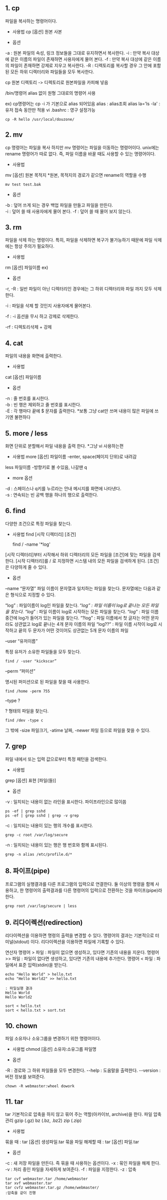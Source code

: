 ## 1. cp
파일을 복사하는 명령어이다.

- 사용법
cp [옵션] 원본 사본

- 옵션

-a : 원본 파일의 속성, 링크 정보들을 그대로 유지하면서 복사한다.
-i : 만약 복사 대상에 같은 이름의 파일이 존재하면 사용자에게 물어 본다.
-f : 만약 복사 대상에 같은 이름의 파일이 존재하면 강제로 지우고 복사한다.
-R : 디렉토리를 복사할 경우 그 안에 포함된 모든 하위 디렉터리와 파일들을 모두 복사한다.

cp 원본 디렉토리  -> 디렉토리로 원본파일을 카피해 넣음

/bin/명령어 alias 없이 원형 그대로의 명령어 사용

ex) cp명령어는 cp -i 가 기본으로 alias 되어있음
alias    : alias조회
alias la='ls -la'   : 유저 접속 동안만 적용
vi .bashrc    : 영구 설정가능

	cp -R hello /usr/local/douzone/


## 2. mv
cp 명령어는  파일을 복사 하지만 mv 명령어는 파일을 이동하는 명령어이다.
unix에는 rename 명령어가 따로 없다. 즉, 파일 이름을 바꿀 때도 사용할 수 있는 명령어이다.

- 사용법
 
mv [옵션] 원본 목적지
*원본, 목적지의 경로가 같으면 rename의 역할을 수행 

	mv test test.bak

- 옵션

-b : 덮어 쓰게 되는 경우 백업 파일을 만들고 파일을 만든다.  
-i : 덮어 쓸 때 사용자에게 물어 본다.
-f : 덮어 쓸 때 물어 보지 않는다.


## 3. rm
파일을 삭제 하는 명령이다.
특히, 파일을 삭제하면 복구가 불가능하기 때문에 파일 삭제에는 항상 주의가 필요하다.

- 사용법

rm [옵션] 파일이름 ex) 

- 옵션

-r, -R : 일반 파일이 아닌 디렉터리인 경우에는 그 하위 디렉터리와 파일 까지 모두 삭제 한다.

-i : 파일을 삭제 할 것인지 사용자에게 물어본다.

-f : -i 옵션을 무시 하고 강제로 삭제한다.

-rf : 디렉토리삭제 + 강제

## 4. cat
파일의 내용을 화면에 출력한다.

- 사용법
 
cat [옵션] 파일이름

- 옵션

-n : 줄 번호를 표시한다.  
-b : 빈 행은 제외하고 줄 번호를 표시한다.  
-E : 각 행마다 끝에 $ 문자를 출력한다.
*보통 그냥 cat만 쓰며 내용이 많은 파일에 쓰기엔 불편하다

## 5. more / less 
화면 단위로 분할해서 파일 내용을 출력 한다.
*그냥 vi 사용하는편

- 사용법
more [옵션] 파일이름
-enter, space(페이지 단위)로 내려감

less 파일이름
-방향키로 볼 수있음, 나갈땐 q 

- more 옵션

-d : 스페이스나 q키를 누르라는 안내 메시지를 화면에 나타낸다.  
-s : 연속되는 빈 공백 행을 하나의 행으로 출력한다.


## 6. find
다양한 조건으로 특정 파일을 찾는다.

- 사용법
find [시작 디렉터리] [조건]
	
	find / -name '*log'
	
[시작 디렉터리]부터 시작해서 하위 디렉터리의 모든 파일을 [조건]에 맞는 파일을 검색한다.
[시작 디렉터리]를 / 로 지정하면 시스템 내의 모든 파일을 검색하게 된다.
[조건]은 다양하게 줄 수 있다.

- 옵션 

–name “문자열”
파일 이름이 문자열과 일치하는 파일을 찾는다. 문자열에는 다음과 같은 형식으로 지정할 수 있다.

“log” : 파일이름이 log인 파일을 찾는다.
“*log” : 파일 이름이 log로 끝나는 모든 파일을 찾는다.
“log*” : 파일 이름이 log로 시작하는 모든 파일을 찾는다.
“*log*” : 파일 이름 중간에 log가 들어가 있는 파일을 찾는다.
“?log” : 파일 이름에서 첫 글자는 어떤 문자라도 상관없고 log로 끝나는 4개 문자 이름의 파일
“log??” : 파일 이름 시작이 log로 시작하고 끝의 두 문자가 어떤 것이어도 상관없는 5개 문자 이름의 파일

–user “유저이름”

특정 유저가 소유한 파일들을 모두 찾는다.
	
	find / -user "kickscar”
		
–perm “퍼미션”

명시된 퍼미션으로 된 파일을 찾을 때 사용한다.
	
	find /home -perm 755
	
–type ?

? 형태의 파일을 찾는다.
	
	find /dev -type c
	
그 밖에  -size 파일크기, -atime 날짜, -newer 파일 등으로 파일을 찾을 수 있다.


## 7. grep
파일 내에서 또는 입력 값으로부터 특정 패턴을 검색한다.

- 사용법

grep [옵션] 표현  [파일(들)]

- 옵션

-v : 일치되는 내용이 없는 라인을 표시한다.
파이프라인으로 많이씀

	ps -ef | grep sshd
	ps -ef | grep sshd | grep -v grep

-c : 일치되는 내용이 있는 행의 개수를 표시한다.
	
	grep -c root /var/log/secure

-n : 일치되는 내용이 있는 행은 행 번호와 함께 표시된다.
	
	grep -n alias /etc/profile.d/*
	
## 8. 파이프(pipe)
프로그램의 실행결과를 다른 프로그램의 입력으로 연결한다. 둘 이상의 명령을 함께 사용하고, 한 명령어의 출력결과를 다른 명령어의 입력으로 전환하는 것을 파이프(pipe)라 한다.


	grep root /var/log/secure | less


## 9. 리다이렉션(redirection)
리다이렉션을 이용하면 명령의 출력을 변경할 수 있다. 명령어의 결과는 기본적으로 터미널(stdout) 이다. 리다이렉션을 이용하면 파일에 기록할 수 있다.

연산자
명령어 > 파일 : 파일이 없으면 생성하고, 있다면 기존의 내용을 지운다. 
명령어 >> 파일 : 파일이 없다면 생성하고, 있다면 기존의 내용에 추가한다.
명령어 < 파일 : 파일에서 표준 입력(stdin)을 받는다.

	echo "Hello World" > hello.txt
	echo "Hello World2" >> hello.txt     
	
	: 파일실행 결과  
	Hello World
	Hello World2

	sort < hello.txt
	sort < hello.txt > sort.txt


## 10. chown
파일 소유자나 소유그룹을 변경하기 위한 명령어이다.

- 사용법
chmod [옵션] 소유자:소유그룹 파일명

- 옵션

-R : 경로와 그 하위 파일들을 모두 변경한다.
--help : 도움말을 출력한다.
--version : 버전 정보를 보여준다.


	chown -R webmaster:wheel dowork


## 11. tar
tar 기본적으로 압축을 하지 않고 묶어 주는 역할(아카이브, archive)을 한다.
파일 압축 관리
gzip (.gz)
bz   (.bz, .bz2)
zip   (.zip)

- 사용법

묶을 때 :  tar [옵션] 생성파일.tar 묶을 파일
해제할 때 : tar [옵션] 파일.tar 

- 옵션

-c : 새 저장 파일을 만든다. 즉 묶을 때 사용하는 옵션이다.
-x : 묶인 파일을 해제 한다. 
-v : 처리 중인 파일을 자세하게 보여준다. 
-f : 파일을 지정한다.
-z : 압축


	tar cvf webmaster.tar /home/webmaster
	tar xvf webmaster.tar
	tar cvfz webmaster.tar.gz /home/webmaster/    
	:압축을 같이 진행

